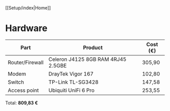 [[Setup/index|Home]]
# Hardware

| Part            | Product                            | Cost (€) |
| --------------- | ---------------------------------- | -------- |
| Router/Firewall | Celeron J4125 8GB RAM 4RJ45 2.5GBE | 305,90   |
| Modem           | DrayTek Vigor 167                  | 102,80   |
| Switch          | TP-Link TL-SG3428                  | 147,58   |
| Access point    | Ubiquiti UniFi 6 Pro               | 253,55   |

Total: **809,83 €**

